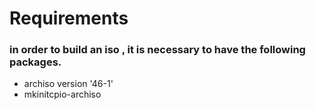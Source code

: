 # Requirements
### in order to build an iso , it is necessary to have the following packages.
- archiso version '46-1'
- mkinitcpio-archiso
